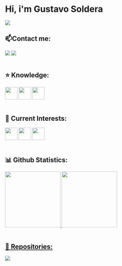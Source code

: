 <h1>Hi, i'm Gustavo Soldera</h1>
<a href="#" target="_blank"><img src="https://cdn.discordapp.com/attachments/1109870440945565726/1109898222190735381/header.png"/></a>
<h2>📫Contact me:</h2>
<div>
  <a href = "mailto:gustavo.soldera@gmail.com" target="_blank"><img src="https://img.shields.io/badge/Gmail-D14836?style=for-the-badge&logo=gmail&logoColor=white" target="_blank"></a>
  <a href="https://www.linkedin.com/in/g-soldera/" target="_blank"><img src="https://img.shields.io/badge/-LinkedIn-%230077B5?style=for-the-badge&logo=linkedin&logoColor=white" target="_blank"></a>   
</div>
<br>
<h2>⭐️ Knowledge:</h2>
<div>
 <img src="https://cdn.jsdelivr.net/gh/devicons/devicon/icons/html5/html5-original.svg" width="40" height="40" target="_blank"/> <img src="https://cdn.jsdelivr.net/gh/devicons/devicon/icons/css3/css3-original.svg" width="40" height="40" target="_blank"/> <img src="https://cdn.jsdelivr.net/gh/devicons/devicon/icons/javascript/javascript-original.svg" width="40" height="40" target="_blank"/> 
</div>
<br>
<h2>🌱 Current Interests:</h2>
<div>
 <img src="https://cdn.jsdelivr.net/gh/devicons/devicon/icons/react/react-original.svg" width="40" height="40" target="_blank"/> <img src="https://cdn.jsdelivr.net/gh/devicons/devicon/icons/nodejs/nodejs-original.svg" width="40" height="40" target="_blank"/> <img src="https://cdn.jsdelivr.net/gh/devicons/devicon/icons/bootstrap/bootstrap-original.svg" width="40" height="40" target="_blank"/> 
</div>
<br>
<h2>📊 Github Statistics:</h2>
<div>
  <a href="https://github.com/g-soldera">
  <img height="180em" src="https://github-readme-stats.vercel.app/api/top-langs/?username=g-soldera&layout=compact&langs_count=7&theme=dracula"/>
  <img height="180em" src="https://github-readme-stats.vercel.app/api?username=g-soldera&show_icons=true&theme=dracula&include_all_commits=true&count_private=true"/>
</div>
<br>
<h2>📑 Repositories:</h2>
<a href="https://github.com/g-soldera/social-linking" target="_blank"><img src="https://cdn.discordapp.com/attachments/1109870440945565726/1109900560473260092/sociallinkingHeader.png"/></a>
